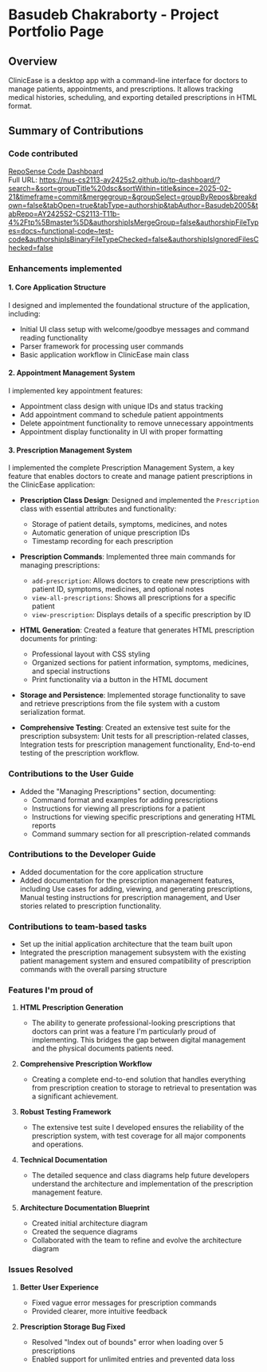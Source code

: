 # Basudeb Chakraborty - Project Portfolio Page

## Overview
ClinicEase is a desktop app with a command-line interface for doctors to manage patients, appointments, and prescriptions. It allows tracking medical histories, scheduling, and exporting detailed prescriptions in HTML format.

## Summary of Contributions

### Code contributed
[RepoSense Code Dashboard](https://nus-cs2113-ay2425s2.github.io/tp-dashboard/?search=&sort=groupTitle%20dsc&sortWithin=title&since=2025-02-21&timeframe=commit&mergegroup=&groupSelect=groupByRepos&breakdown=false&tabOpen=true&tabType=authorship&tabAuthor=Basudeb2005&tabRepo=AY2425S2-CS2113-T11b-4%2Ftp%5Bmaster%5D&authorshipIsMergeGroup=false&authorshipFileTypes=docs~functional-code~test-code&authorshipIsBinaryFileTypeChecked=false&authorshipIsIgnoredFilesChecked=false)  
Full URL: https://nus-cs2113-ay2425s2.github.io/tp-dashboard/?search=&sort=groupTitle%20dsc&sortWithin=title&since=2025-02-21&timeframe=commit&mergegroup=&groupSelect=groupByRepos&breakdown=false&tabOpen=true&tabType=authorship&tabAuthor=Basudeb2005&tabRepo=AY2425S2-CS2113-T11b-4%2Ftp%5Bmaster%5D&authorshipIsMergeGroup=false&authorshipFileTypes=docs~functional-code~test-code&authorshipIsBinaryFileTypeChecked=false&authorshipIsIgnoredFilesChecked=false

### Enhancements implemented

#### 1. Core Application Structure
I designed and implemented the foundational structure of the application, including:
- Initial UI class setup with welcome/goodbye messages and command reading functionality
- Parser framework for processing user commands
- Basic application workflow in ClinicEase main class

#### 2. Appointment Management System
I implemented key appointment features:
- Appointment class design with unique IDs and status tracking
- Add appointment command to schedule patient appointments
- Delete appointment functionality to remove unnecessary appointments
- Appointment display functionality in UI with proper formatting

#### 3. Prescription Management System
I implemented the complete Prescription Management System, a key feature that enables doctors to create and manage patient prescriptions in the ClinicEase application:
- **Prescription Class Design**: Designed and implemented the `Prescription` class with essential attributes and functionality:
    - Storage of patient details, symptoms, medicines, and notes
    - Automatic generation of unique prescription IDs
    - Timestamp recording for each prescription

- **Prescription Commands**: Implemented three main commands for managing prescriptions:
    - `add-prescription`: Allows doctors to create new prescriptions with patient ID, symptoms, medicines, and optional notes
    - `view-all-prescriptions`: Shows all prescriptions for a specific patient
    - `view-prescription`: Displays details of a specific prescription by ID

- **HTML Generation**: Created a feature that generates HTML prescription documents for printing:
    - Professional layout with CSS styling
    - Organized sections for patient information, symptoms, medicines, and special instructions
    - Print functionality via a button in the HTML document

- **Storage and Persistence**: Implemented storage functionality to save and retrieve prescriptions from the file system with a custom serialization format.

- **Comprehensive Testing**: Created an extensive test suite for the prescription subsystem: Unit tests for all prescription-related classes, Integration tests for prescription management functionality, End-to-end testing of the prescription workflow.

### Contributions to the User Guide

- Added the "Managing Prescriptions" section, documenting:
    - Command format and examples for adding prescriptions
    - Instructions for viewing all prescriptions for a patient
    - Instructions for viewing specific prescriptions and generating HTML reports
    - Command summary section for all prescription-related commands

### Contributions to the Developer Guide

- Added documentation for the core application structure
- Added documentation for the prescription management features, including Use cases for adding, viewing, and generating prescriptions, Manual testing instructions for prescription management, and User stories related to prescription functionality.

### Contributions to team-based tasks

- Set up the initial application architecture that the team built upon
- Integrated the prescription management subsystem with the existing patient management system  and ensured compatibility of prescription commands with the overall parsing structure

### Features I'm proud of

1. **HTML Prescription Generation**
   - The ability to generate professional-looking prescriptions that doctors can print was a feature I'm particularly proud of implementing. This bridges the gap between digital management and the physical documents patients need.

2. **Comprehensive Prescription Workflow**
   - Creating a complete end-to-end solution that handles everything from prescription creation to storage to retrieval to presentation was a significant achievement.

3. **Robust Testing Framework**
   - The extensive test suite I developed ensures the reliability of the prescription system, with test coverage for all major components and operations.

4. **Technical Documentation**
   - The detailed sequence and class diagrams help future developers understand the architecture and implementation of the prescription management feature.

5. **Architecture Documentation Blueprint**  
   - Created initial architecture diagram
   - Created the sequence diagrams  
   - Collaborated with the team to refine and evolve the architecture diagram 

### Issues Resolved

1. **Better User Experience**  
   - Fixed vague error messages for prescription commands  
   - Provided clearer, more intuitive feedback  

2. **Prescription Storage Bug Fixed**  
   - Resolved "Index out of bounds" error when loading over 5 prescriptions  
   - Enabled support for unlimited entries and prevented data loss  
